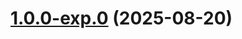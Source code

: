 # [1.0.0-exp.0](https://github.com/nikhilkuria/MrRelease/compare/mrrelease@1.0.0...mrrelease@1.0.0-exp.0) (2025-08-20)



